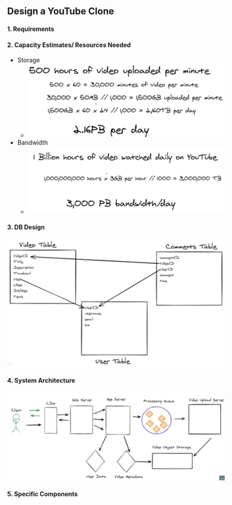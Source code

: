 ## Design a YouTube Clone

#### 1. Requirements

#### 2. Capacity Estimates/ Resources Needed

- Storage
  - ![](z-Assets/Pasted%20image%2020230315181041.png)
- Bandwidth
  - ![](z-Assets/Pasted%20image%2020230315181229.png)

#### 3. DB Design

![](z-Assets/Pasted%20image%2020230315181340.png)

#### 4. System Architecture

![](z-Assets/Pasted%20image%2020230315181512.png)

#### 5. Specific Components

